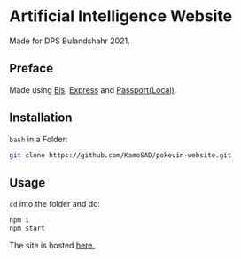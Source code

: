 # Artificial Intelligence Website

Made for DPS Bulandshahr 2021.

## Preface

Made using [Ejs](https://ejs.co/), [Express](https://expressjs.com/) and [Passport(Local)](http://www.passportjs.org/).

## Installation

`bash` in a Folder:

```bash
git clone https://github.com/KamoSAD/pokevin-website.git
```

## Usage

`cd` into the folder and do:

```bash
npm i
npm start
```

The site is hosted [here.](https://artificial-intelligence-dpsb.herokuapp.com/)
